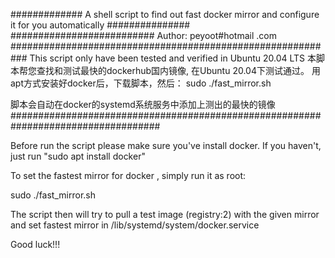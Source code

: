 ############# A shell script to find out fast docker mirror and configure it for you automatically ###############
########################## Author: peyoot#hotmail .com ###########################################################
This script only have been tested and verified in Ubuntu 20.04 LTS
本脚本帮您查找和测试最快的dockerhub国内镜像, 在Ubuntu 20.04下测试通过。
用apt方式安装好docker后，下载脚本，然后：
sudo ./fast_mirror.sh

脚本会自动在docker的systemd系统服务中添加上测出的最快的镜像
###################################################################################

Before run the script please make sure you've install docker. If you haven't, just run "sudo apt install docker"

To set the fastest mirror for docker , simply run it as root:

sudo ./fast_mirror.sh 

The script then will try to pull a test image (registry:2) with the given mirror and set fastest mirror in /lib/systemd/system/docker.service

Good luck!!!
